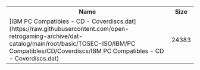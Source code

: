 <table>
<tr><th>Name</th><th>Size</th></tr>
<tr><td>
[IBM PC Compatibles - CD - Coverdiscs.dat](https://raw.githubusercontent.com/open-retrogaming-archive/dat-catalog/main/root/basic/TOSEC-ISO/IBM/PC Compatibles/CD/Coverdiscs/IBM PC Compatibles - CD - Coverdiscs.dat)
</td><td>24383</td></tr>
</table>
